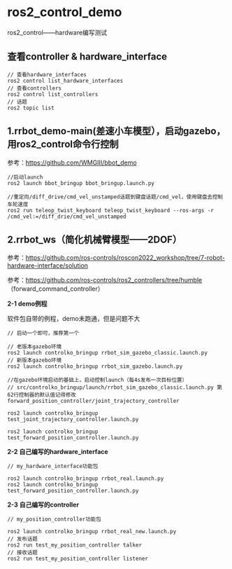 # ros2_control_demo
ros2_control——hardware编写测试

## 查看controller & hardware_interface
```
// 查看hardware_interfaces
ros2 control list_hardware_interfaces
// 查看controllers
ros2 control list_controllers
// 话题
ros2 topic list
```

## 1.rrbot_demo-main(差速小车模型），启动gazebo，用ros2_control命令行控制

参考：https://github.com/WMGIII/bbot_demo
```
//启动launch
ros2 launch bbot_bringup bbot_bringup.launch.py
```
```
//重定向/diff_drive/cmd_vel_unstamped话题到键盘话题/cmd_vel，使用键盘去控制车轮速度
ros2 run teleop_twist_keyboard teleop_twist_keyboard --ros-args -r /cmd_vel:=/diff_drie/cmd_vel_unstamped

```
## 2.rrbot_ws（简化机械臂模型——2DOF）

参考：https://github.com/ros-controls/roscon2022_workshop/tree/7-robot-hardware-interface/solution

参考：https://github.com/ros-controls/ros2_controllers/tree/humble （forward_command_controller）

**2-1 demo例程**

软件包自带的例程，demo未跑通，但是问题不大
```
// 启动一个即可，推荐第一个

// 老版本gazebo环境
ros2 launch controlko_bringup rrbot_sim_gazebo_classic.launch.py
// 新版本gazebo环境
ros2 launch controlko_bringup rrbot_sim_gazebo.launch.py
```
```
//在gazebo环境启动的基础上，启动控制launch（每4s发布一次目标位置）
// src/controlko_bringup/launch/rrbot_sim_gazebo_classic.launch.py 第62行控制器的默认值记得修改forward_position_controller/joint_trajectory_controller

ros2 launch controlko_bringup test_joint_trajectory_controller.launch.py

ros2 launch controlko_bringup test_forward_position_controller.launch.py
```

**2-2 自己编写的hardware_interface**

```
// my_hardware_interface功能包

ros2 launch controlko_bringup rrbot_real.launch.py
ros2 launch controlko_bringup test_forward_position_controller.launch.py
```

**2-3 自己编写的controller**

```
// my_position_controller功能包

ros2 launch controlko_bringup rrbot_real_new.launch.py
// 发布话题
ros2 run test_my_position_controller talker
// 接收话题
ros2 run test_my_position_controller listener

```

